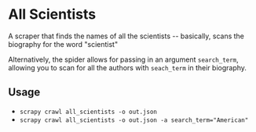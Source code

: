 # All Scientists

A scraper that finds the names of all the scientists -- basically, scans the biography for the word "scientist"

Alternatively, the spider allows for passing in an argument `search_term`, allowing you to scan for all the authors 
with `seach_term` in their biography.

## Usage

- `scrapy crawl all_scientists -o out.json`
- `scrapy crawl all_scientists -o out.json -a search_term="American"`